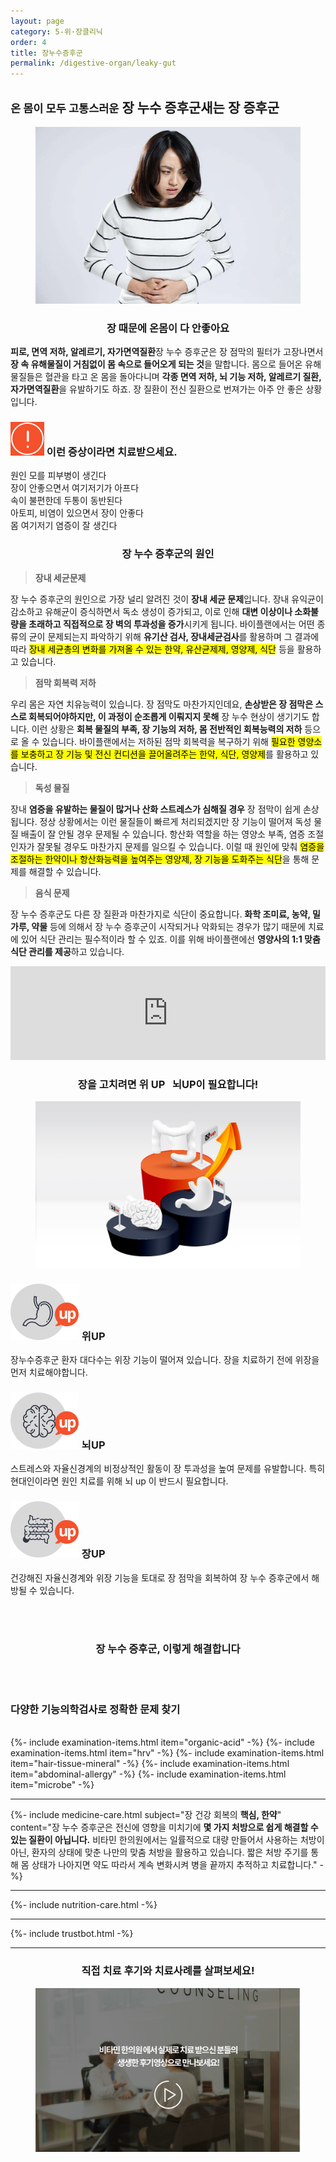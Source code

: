 ```yaml
---
layout: page
category: 5-위·장클리닉
order: 4
title: 장누수증후군 
permalink: /digestive-organ/leaky-gut
---
```


<h2 class="content-heading">
  <small>온 몸이 모두 고통스러운</small>
  <strong>장 누수 증후군</strong>새는 장 증후군
</h2>

<figure>
  <img src="/assets/20190731_03.jpg" alt="">
</figure>

<h3 style="text-align:center">장 때문에 온몸이 다 안좋아요</h3>
<p><b>피로, 면역 저하, 알레르기, 자가면역질환</b>장 누수 증후군은 장 점막의 필터가 고장나면서 <b>장 속 유해물질이 거침없이 몸 속으로 들어오게 되는 것</b>을 말합니다. 몸으로 들어온 유해물질들은 혈관을 타고 온 몸을 돌아다니며 <b>각종 면역 저하, 뇌 기능 저하, 알레르기 질환, 자가면역질환</b>을 유발하기도 하죠. 장 질환이 전신 질환으로 번져가는 아주 안 좋은 상황입니다.</p>

<div class="content-caution">
  <h3>
    <img src="/assets/icon-warning.svg" alt="">
    이런 증상이라면 치료받으세요.
  </h3>
  <p>
    원인 모를 피부병이 생긴다<br>
    장이 안좋으면서 여기저기가 아프다<br>
    속이 불편한데 두통이 동반된다<br>
    아토피, 비염이 있으면서 장이 안좋다<br>
    몸 여기저기 염증이 잘 생긴다
  </p>
</div>
<h3 style="text-align:center">장 누수 증후군의 원인</h3>
<div class="content-sculptpost">
  <blockquote>
    <strong>장내 세균문제</strong><br>
  </blockquote>
  <p>
  장 누수 증후군의 원인으로 가장 널리 알려진 것이 <b>장내 세균 문제</b>입니다. 장내 유익균이 감소하고 유해균이 증식하면서 독소 생성이 증가되고, 이로 인해 <b>대변 이상이나 소화불량을 초래하고 직접적으로 장 벽의 투과성을 증가</b>시키게 됩니다. 바이플랜에서는 어떤 종류의 균이 문제되는지 파악하기 위해 <b>유기산 검사, 장내세균검사</b>를 활용하며 그 결과에 따라 <mark>장내 세균총의 변화를 가져올 수 있는 한약, 유산균제제, 영양제, 식단</mark> 등을 활용하고 있습니다.
  </p>
  <blockquote>
    <strong>점막 회복력 저하</strong><br>
  </blockquote>
  <p>
  우리 몸은 자연 치유능력이 있습니다. 장 점막도 마찬가지인데요, <b>손상받은 장 점막은 스스로 회복되어야하지만, 이 과정이 순조롭게 이뤄지지 못해</b> 장 누수 현상이 생기기도 합니다. 이런 상황은 <b>회복 물질의 부족, 장 기능의 저하, 몸 전반적인 회복능력의 저하</b> 등으로 올 수 있습니다. 바이플랜에서는 저하된 점막 회복력을 복구하기 위해 <mark>필요한 영양소를 보충하고 장 기능 및 전신 컨디션을 끌어올려주는 한약, 식단, 영양제</mark>를 활용하고 있습니다.
  </p>
  <blockquote>
    <strong>독성 물질</strong><br>
  </blockquote>
  <p>
  장내 <b>염증을 유발하는 물질이 많거나 산화 스트레스가 심해질 경우</b> 장 점막이 쉽게 손상됩니다. 정상 상황에서는 이런 물질들이 빠르게 처리되겠지만 장 기능이 떨어져 독성 물질 배출이 잘 안될 경우 문제될 수 있습니다. 항산화 역할을 하는 영양소 부족, 염증 조절 인자가 잘못될 경우도 마찬가지 문제를 일으킬 수 있습니다. 이럴 때 원인에 맞춰 <mark>염증을 조절하는 한약이나 항산화능력을 높여주는 영양제, 장 기능을 도화주는 식단</mark>을 통해 문제를 해결할 수 있습니다.
  </p>
  <blockquote>
    <strong>음식 문제</strong><br>
  </blockquote>
  <p>
  장 누수 증후군도 다른 장 질환과 마찬가지로 식단이 중요합니다. <b>화학 조미료, 농약, 밀가루, 약물</b> 등에 의해서 장 누수 증후군이 시작되거나 악화되는 경우가 많기 때문에 치료에 있어 식단 관리는 필수적이라 할 수 있죠. 이를 위해 바이플랜에선 <b>영양사의 1:1 맞춤 식단 관리를 제공</b>하고 있습니다.
  </p>
</div>
<iframe width="100%" src="https://www.youtube.com/embed/YPAdKExd0I0" frameborder="0" allow="accelerometer; autoplay; encrypted-media; gyroscope; picture-in-picture" allowfullscreen></iframe>
<h3 style="text-align:center">장을 고치려면 <strong>위 UP &nbsp; 뇌UP</strong>이 필요합니다!</h3>
<figure>
  <img src="/assets/img-podium-bowels.jpg" alt="">
</figure>
<div class="content-iconcard">
  <h3>
    <img src="/assets/icon-up-stomach.svg" alt="">
    위UP
  </h3>
  <p>장누수증후군 환자 대다수는 위장 기능이 떨어져 있습니다. 장을 치료하기 전에 위장을 먼저 치료해야합니다.</p>
</div>
<div class="content-iconcard">
  <h3>
    <img src="/assets/icon-up-brain.svg" alt="">
    뇌UP
  </h3>
  <p>스트레스와 자율신경계의 비정상적인 활동이 장 투과성을 높여 문제를 유발합니다. 특히 현대인이라면 원인 치료를 위해 뇌 up 이 반드시 필요합니다.</p>
</div>
<div class="content-iconcard">
  <h3>
    <img src="/assets/icon-up-bowels.svg" alt="">
    장UP
  </h3>
  <p>건강해진 자율신경계와 위장 기능을 토대로 장 점막을 회복하여 장 누수 증후군에서 해방될 수 있습니다.</p>
</div>
<br><br>
<h3 style="text-align:center">장 누수 증후군, 이렇게 해결합니다</h3>
<br><br>
<h3><strong>다양한 기능의학검사</strong>로 정확한 문제 찾기</h3><br>
{%- include examination-items.html item="organic-acid" -%}
{%- include examination-items.html item="hrv" -%}
{%- include examination-items.html item="hair-tissue-mineral" -%}
{%- include examination-items.html item="abdominal-allergy" -%}
{%- include examination-items.html item="microbe" -%}

<hr>

{%- include medicine-care.html subject="장 건강 회복의 <strong>핵심, 한약</strong>" content="장 누수 증후군은 전신에 영향을 미치기에 <strong>몇 가지 처방으로 쉽게 해결할 수 있는 질환이 아닙니다.</strong> 비타민 한의원에서는 일률적으로 대량 만들어서 사용하는 처방이 아닌, 환자의 상태에 맞춘 나만의 맞춤 처방을 활용하고 있습니다. 짧은 처방 주기를 통해 몸 상태가 나아지면 약도 따라서 계속 변화시켜 병을 끝까지 추적하고 치료합니다." -%}

<hr>

{%- include nutrition-care.html -%}

<hr>

{%- include trustbot.html -%}

<hr>

<h3 style="text-align:center">직접 <strong>치료 후기와 치료사례</strong>를 살펴보세요!</h3>
<figure>
  <a href="/about/review">
    <img src="/assets/img-goreview.jpg" alt="치료 후기와 사례 보기">
  </a>
</figure>
